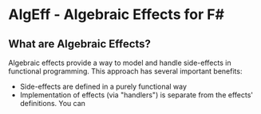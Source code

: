 # AlgEff - Algebraic Effects for F#
## What are Algebraic Effects?
Algebraic effects provide a way to model and handle side-effects in  functional programming. This approach has several important benefits:
* Side-effects are defined in a purely functional way
* Implementation of effects (via "handlers") is separate from the effects' definitions. You can 
<!--stackedit_data:
eyJoaXN0b3J5IjpbLTE5NTI1MzI3OTZdfQ==
-->